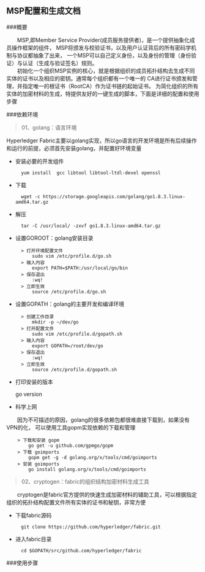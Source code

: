 ## MSP配置和生成文档

###概要
    
&emsp;&emsp;MSP,即Member Service Provider(成员服务提供者)，是一个提供抽象化成员操作框架的组件，
MSP将颁发与校验证书，以及用户认证背后的所有密码学机制与协议都抽象了出来，
一个MSP可以自己定义身份，以及身份的管理（身份验证）与认证（生成与验证签名）规则。<br/>
&emsp;&emsp;初始化一个组织MSP实例的核心，就是根据组织的成员拓扑结构去生成不同实体的证书以及相应的密钥。通常每个组织都有一个唯一的
CA进行证书颁发和管理，并指定唯一的根证书（RootCA）作为证书链的起始证书。
为简化组织的所有实体的加密材料的生成，特提供友好的一键生成的脚本，下面是详细的配置和使用步骤

###依赖环境

> 01、golang：语言环境

Hyperledger Fabric主要以golang实现，所以go语言的开发环境是所有后续操作和运行的前提，必须首先安装golang，并配置好环境变量

- 安装必要的开发组件

        yum install  gcc libtool libtool-ltdl-devel openssl

- 下载

        wget -c https://storage.googleapis.com/golang/go1.8.3.linux-amd64.tar.gz
        
- 解压
        
        tar -C /usr/local/ -zxvf go1.8.3.linux-amd64.tar.gz
        
- 设置GOROOT：golang安装目录

        > 打开环境配置文件
            sudo vim /etc/profile.d/go.sh
        > 输入内容
            export PATH=$PATH:/usr/local/go/bin
        > 保存退出
            :wq!
        > 立即生效
            source /etc/profile.d/go.sh

- 设置GOPATH：golang的主要开发和编译环境

        > 创建工作目录
            mkdir -p ~/dev/go
        > 打开配置文件
            sudo vim /etc/profile.d/gopath.sh
        > 输入内容
            export GOPATH=/root/dev/go
        > 保存退出
            :wq!
        > 立即生效
            source /etc/profile.d/gopath.sh
            
- 打印安装的版本
    
    go version
    
- 科学上网

&emsp;&emsp;因为不可描述的原因，golang的很多依赖包都很难直接下载到，如果没有VPN的化，
可以使用工具gopm实现依赖的下载和管理

        > 下载和安装 gopm
            go get -u github.com/gpmgo/gopm
        > 下载 goimports
            gopm get -g -d golang.org/x/tools/cmd/goimports
        > 安装 goimports
            go install golang.org/x/tools/cmd/goimports
            

> 02、cryptogen：fabric的组织结构加密材料生成工具

&emsp;&emsp;cryptogen是fabric官方提供的快速生成加密材料的辅助工具，可以根据指定组织的拓扑结构配置文件所有实体的证书和秘钥，非常方便

- 下载fabric源码

        git clone https://github.com/hyperledger/fabric.git
        
- 进入fabric目录

        cd $GOPATH/src/github.com/hyperledger/fabric


###使用步骤

    

    